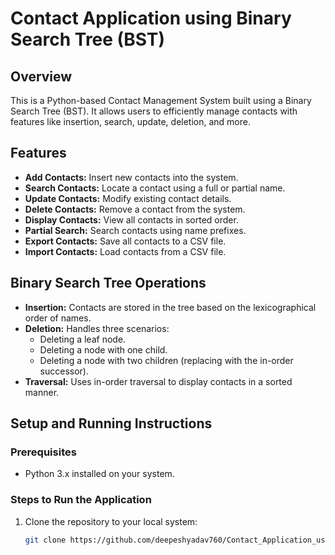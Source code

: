 # Contact Application using Binary Search Tree (BST)

## Overview
This is a Python-based Contact Management System built using a Binary Search Tree (BST). It allows users to efficiently manage contacts with features like insertion, search, update, deletion, and more.

## Features
- **Add Contacts:** Insert new contacts into the system.
- **Search Contacts:** Locate a contact using a full or partial name.
- **Update Contacts:** Modify existing contact details.
- **Delete Contacts:** Remove a contact from the system.
- **Display Contacts:** View all contacts in sorted order.
- **Partial Search:** Search contacts using name prefixes.
- **Export Contacts:** Save all contacts to a CSV file.
- **Import Contacts:** Load contacts from a CSV file.

## Binary Search Tree Operations
- **Insertion:** Contacts are stored in the tree based on the lexicographical order of names.
- **Deletion:** Handles three scenarios:
  - Deleting a leaf node.
  - Deleting a node with one child.
  - Deleting a node with two children (replacing with the in-order successor).
- **Traversal:** Uses in-order traversal to display contacts in a sorted manner.

## Setup and Running Instructions
### Prerequisites
- Python 3.x installed on your system.

### Steps to Run the Application
1. Clone the repository to your local system:
   ```bash
   git clone https://github.com/deepeshyadav760/Contact_Application_using_BinarySearchTree
